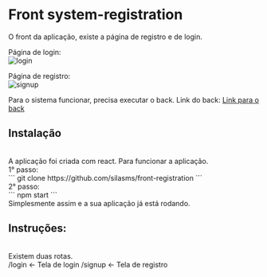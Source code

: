 # Front system-registration
O front da aplicação, existe a página de registro e de login.

Página de login:<br/>
<img src="https://i.imgur.com/U0SlzzF.png" alt="login"/>


Página de registro:<br/>
<img src="https://i.imgur.com/g0GVvl0.png" alt="signup">

Para o sistema funcionar, precisa executar o back.
Link do back:
<a href="https://github.com/silasms/back-registration">Link para o back</a>
<br/>
<h2>Instalação</h2><br/>
A aplicação foi criada com react. Para funcionar a aplicação.<br/>
1° passo:
<br/>
```
git clone https://github.com/silasms/front-registration
```
<br/>
2° passo:
<br/>
```
npm start
```
<br/>
Simplesmente assim e a sua aplicação já está rodando.

<h2>Instruções:</h2><br/>
Existem duas rotas.<br/>
/login <- Tela de login
/signup <- Tela de registro